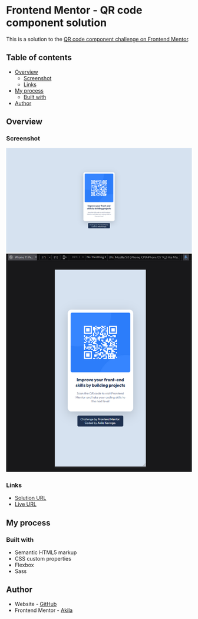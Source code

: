 # Frontend Mentor - QR code component solution

This is a solution to the [QR code component challenge on Frontend Mentor](https://www.frontendmentor.io/challenges/qr-code-component-iux_sIO_H).

## Table of contents

- [Overview](#overview)
  - [Screenshot](#screenshot)
  - [Links](#links)
- [My process](#my-process)
  - [Built with](#built-with)
- [Author](#author)


## Overview

### Screenshot

![](./screenshot-desktop.PNG)
![](./screenshot-mobile.PNG)

### Links

- [Solution URL](https://github.com/akilakavinga/Frontend-Mentor-QR-Code-Component)
- [Live URL](https://akilakavinga.github.io/Frontend-Mentor-QR-Code-Component)

## My process

### Built with

- Semantic HTML5 markup
- CSS custom properties
- Flexbox
- Sass

## Author

- Website - [GitHub](https://www.your-site.com)
- Frontend Mentor - [Akila](https://www.frontendmentor.io/profile/akilakavinga)

